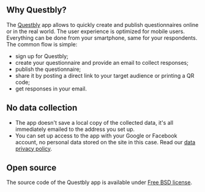 ## Why Questbly?
The [Questbly](https://app.questbly.com) app allows to quickly create and publish questionnaires online or in the real world.
The user experience is optimized for mobile users. Everything can be done from your smartphone, same for your respondents. 
The common flow is simple:
- sign up for Questbly;
- create your questionnaire and provide an email to collect responses;
- publish the questionnaire;
- share it by posting a direct link to your target audience or printing a QR code;
- get responses in your email.

## No data collection 
- The app doesn't save a local copy of the collected data, it's all immediately emailed to the address you set up. 
- You can set up access to the app with your Google or Facebook account, no personal data stored on the site in this case. 
Read our [data privacy policy](/privacy-policy).

## Open source
The source code of the Questbly app is available under [Free BSD license](/license). 
